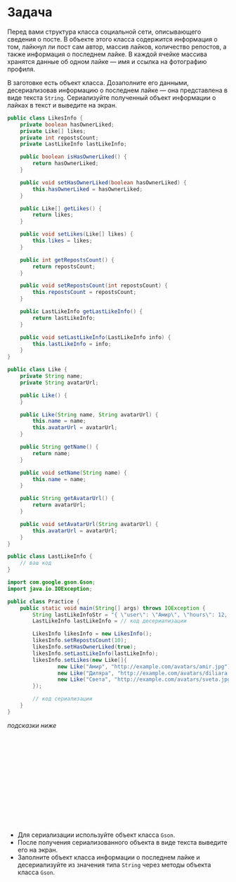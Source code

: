 # Задача

Перед вами структура класса социальной сети, описывающего сведения о посте. В объекте этого класса содержится информация
о том, лайкнул ли пост сам автор, массив лайков, количество репостов, а также информация о последнем лайке. В каждой
ячейке массива хранятся данные об одном лайке — имя и ссылка на фотографию профиля.

В заготовке есть объект класса. Дозаполните его данными, десериализовав информацию о последнем лайке — она представлена
в виде текста `String`. Сериализуйте полученный объект информации о лайках в текст и выведите на экран.

```java
public class LikesInfo {
    private boolean hasOwnerLiked;
    private Like[] likes;
    private int repostsCount;
    private LastLikeInfo lastLikeInfo;

    public boolean isHasOwnerLiked() {
        return hasOwnerLiked;
    }

    public void setHasOwnerLiked(boolean hasOwnerLiked) {
        this.hasOwnerLiked = hasOwnerLiked;
    }

    public Like[] getLikes() {
        return likes;
    }

    public void setLikes(Like[] likes) {
        this.likes = likes;
    }

    public int getRepostsCount() {
        return repostsCount;
    }

    public void setRepostsCount(int repostsCount) {
        this.repostsCount = repostsCount;
    }

    public LastLikeInfo getLastLikeInfo() {
        return lastLikeInfo;
    }

    public void setLastLikeInfo(LastLikeInfo info) {
        this.lastLikeInfo = info;
    }
}

```

```java
public class Like {
    private String name;
    private String avatarUrl;

    public Like() {
    }

    public Like(String name, String avatarUrl) {
        this.name = name;
        this.avatarUrl = avatarUrl;
    }

    public String getName() {
        return name;
    }

    public void setName(String name) {
        this.name = name;
    }

    public String getAvatarUrl() {
        return avatarUrl;
    }

    public void setAvatarUrl(String avatarUrl) {
        this.avatarUrl = avatarUrl;
    }
}
```

```java
public class LastLikeInfo {
    // ваш код
}
```

```java
import com.google.gson.Gson;
import java.io.IOException;

public class Practice {
    public static void main(String[] args) throws IOException {
        String lastLikeInfoStr = "{ \"user\": \"Амир\", \"hours\": 12, \"minutes\": 30}";
        LastLikeInfo lastLikeInfo = // код десериализации

        LikesInfo likesInfo = new LikesInfo();
        likesInfo.setRepostsCount(10);
        likesInfo.setHasOwnerLiked(true);
        likesInfo.setLastLikeInfo(lastLikeInfo);
        likesInfo.setLikes(new Like[]{
                new Like("Амир", "http://example.com/avatars/amir.jpg"),
                new Like("Диляра", "http://example.com/avatars/diliara.jpg"),
                new Like("Света", "http://example.com/avatars/sveta.jpg"),
        });

        // код сериализации
    }
}
```

_подсказки ниже_

<br><br><br><br><br><br><br><br><br><br><br><br>

- Для сериализации используйте объект класса `Gson`.
- После получения сериализованного объекта в виде текста выведите его на экран.
- Заполните объект класса информации о последнем лайке и десериализуйте из значения типа `String` через методы объекта
  класса `Gson`.